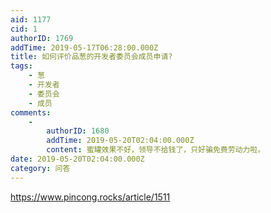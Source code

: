 ```yaml
---
aid: 1177
cid: 1
authorID: 1769
addTime: 2019-05-17T06:28:00.000Z
title: 如何评价品葱的开发者委员会成员申请?
tags:
    - 葱
    - 开发者
    - 委员会
    - 成员
comments:
    -
        authorID: 1680
        addTime: 2019-05-20T02:04:00.000Z
        content: 蜜罐效果不好，领导不给钱了，只好骗免费劳动力啦。
date: 2019-05-20T02:04:00.000Z
category: 问答
---
```


https://www.pincong.rocks/article/1511
